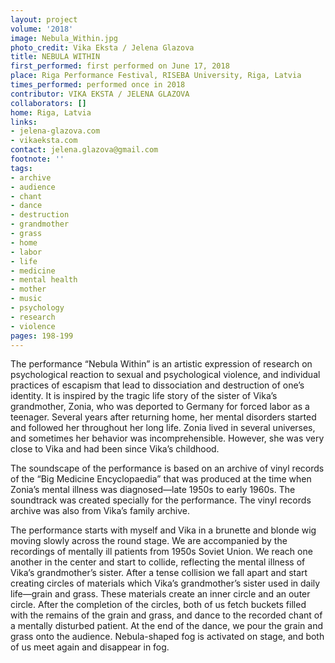 ```yaml
---
layout: project
volume: '2018'
image: Nebula_Within.jpg
photo_credit: Vika Eksta / Jelena Glazova
title: NEBULA WITHIN
first_performed: first performed on June 17, 2018
place: Riga Performance Festival, RISEBA University, Riga, Latvia
times_performed: performed once in 2018
contributor: VIKA EKSTA / JELENA GLAZOVA
collaborators: []
home: Riga, Latvia
links:
- jelena-glazova.com
- vikaeksta.com
contact: jelena.glazova@gmail.com
footnote: ''
tags:
- archive
- audience
- chant
- dance
- destruction
- grandmother
- grass
- home
- labor
- life
- medicine
- mental health
- mother
- music
- psychology
- research
- violence
pages: 198-199
---
```


The performance “Nebula Within” is an artistic expression of research on psychological reaction to sexual and psychological violence, and individual practices of escapism that lead to dissociation and destruction of one’s identity. It is inspired by the tragic life story of the sister of Vika’s grandmother, Zonia, who was deported to Germany for forced labor as a teenager. Several years after returning home, her mental disorders started and followed her throughout her long life. Zonia lived in several universes, and sometimes her behavior was incomprehensible. However, she was very close to Vika and had been since Vika’s childhood.

The soundscape of the performance is based on an archive of vinyl records of the “Big Medicine Encyclopaedia” that was produced at the time when Zonia’s mental illness was diagnosed—late 1950s to early 1960s. The soundtrack was created specially for the performance. The vinyl records archive was also from Vika’s family archive.

The performance starts with myself and Vika in a brunette and blonde wig moving slowly across the round stage. We are accompanied by the recordings of mentally ill patients from 1950s Soviet Union. We reach one another in the center and start to collide, reflecting the mental illness of Vika’s grandmother’s sister. After a tense collision we fall apart and start creating circles of materials which Vika’s grandmother’s sister used in daily life—grain and grass. These materials create an inner circle and an outer circle. After the completion of the circles, both of us fetch buckets filled with the remains of the grain and grass, and dance to the recorded chant of a mentally disturbed patient. At the end of the dance, we pour the grain and grass onto the audience. Nebula-shaped fog is activated on stage, and both of us meet again and disappear in fog.
